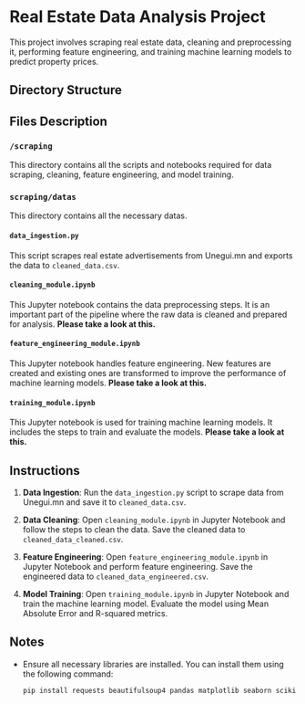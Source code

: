 # Real Estate Data Analysis Project

This project involves scraping real estate data, cleaning and preprocessing it, performing feature engineering, and training machine learning models to predict property prices.

## Directory Structure


## Files Description

### `/scraping`

This directory contains all the scripts and notebooks required for data scraping, cleaning, feature engineering, and model training.

### `scraping/datas`

This directory contains all the necessary datas.

#### `data_ingestion.py`

This script scrapes real estate advertisements from Unegui.mn and exports the data to `cleaned_data.csv`.

#### `cleaning_module.ipynb`

This Jupyter notebook contains the data preprocessing steps. It is an important part of the pipeline where the raw data is cleaned and prepared for analysis. **Please take a look at this.**

#### `feature_engineering_module.ipynb`

This Jupyter notebook handles feature engineering. New features are created and existing ones are transformed to improve the performance of machine learning models. **Please take a look at this.**

#### `training_module.ipynb`

This Jupyter notebook is used for training machine learning models. It includes the steps to train and evaluate the models. **Please take a look at this.**

## Instructions

1. **Data Ingestion**: Run the `data_ingestion.py` script to scrape data from Unegui.mn and save it to `cleaned_data.csv`.

2. **Data Cleaning**: Open `cleaning_module.ipynb` in Jupyter Notebook and follow the steps to clean the data. Save the cleaned data to `cleaned_data_cleaned.csv`.

3. **Feature Engineering**: Open `feature_engineering_module.ipynb` in Jupyter Notebook and perform feature engineering. Save the engineered data to `cleaned_data_engineered.csv`.

4. **Model Training**: Open `training_module.ipynb` in Jupyter Notebook and train the machine learning model. Evaluate the model using Mean Absolute Error and R-squared metrics.

## Notes

- Ensure all necessary libraries are installed. You can install them using the following command:
  ```bash
  pip install requests beautifulsoup4 pandas matplotlib seaborn scikit-learn
